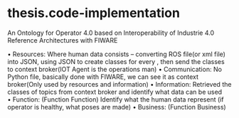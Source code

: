 # thesis.code-implementation
An Ontology for Operator 4.0 based on Interoperability of Industrie 4.0 Reference Architectures with FIWARE

•	Resources: Where human data consists – converting ROS file(or xml file) into JSON, using JSON to create classes for every , then send the classes to context broker(IOT Agent is the operations man)
•	Communication: No Python file, basically done with FIWARE, we can see it as context broker(Only used by resources and information)
•	Information: Retrieved the classes of topics from context broker and identify what data can be used  
•	Function: (Function Function) Identify what the human data represent (if operator is healthy, what poses are made)
•	Business: (Function Business)
